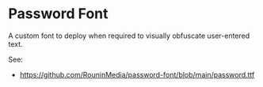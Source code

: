 # Password Font
A custom font to deploy when required to visually obfuscate user-entered text.

See:

 - https://github.com/RouninMedia/password-font/blob/main/password.ttf
